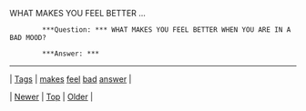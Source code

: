 <!--
title: WHAT MAKES YOU FEEL BETTER WHEN YOU ARE IN A BAD MOOD?
date: 2020-06-28T15:27:00.177Z
tags: makes, feel, bad, answer
-->


WHAT MAKES YOU FEEL BETTER ...


            ***Question: *** WHAT MAKES YOU FEEL BETTER WHEN YOU ARE IN A BAD MOOD?

            ***Answer: *** 
            

<!--BOTTOM-POST-NAVIGATION-->
---

| [Tags](tags.md) | [makes](tag-makes.md) [feel](tag-feel.md) [bad](tag-bad.md) [answer](tag-answer.md) |

| [Newer](62725294646.md) | [Top](index.md) | [Older](62817549484.md) |